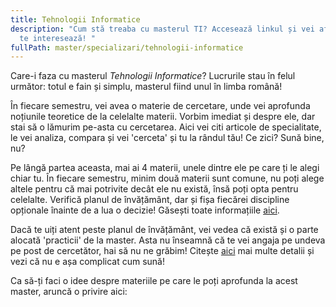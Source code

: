 ```yaml
---
title: Tehnologii Informatice
description: "Cum stă treaba cu masterul TI? Accesează linkul și vei afla tot ce
  te interesează! "
fullPath: master/specializari/tehnologii-informatice
---
```

Care-i faza cu masterul *Tehnologii Informatice*? Lucrurile stau în felul următor: totul e fain și simplu, masterul fiind unul în limba română!

În fiecare semestru, vei avea o materie de cercetare, unde vei aprofunda noțiunile teoretice de la celelalte materii. Vorbim imediat și despre ele, dar stai să o lămurim pe-asta cu cercetarea. Aici vei citi articole de specialitate, le vei analiza, compara și vei 'cerceta' și tu la rândul tău! Ce zici? Sună bine, nu? 

Pe lângă partea aceasta, mai ai 4 materii, unele dintre ele pe care ți le alegi chiar tu. În fiecare semestru, minim două materii sunt comune, nu poți alege altele pentru că mai potrivite decât ele nu există, însă poți opta pentru celelalte. Verifică planul de învățământ, dar și fișa fiecărei discipline opționale înainte de a lua o decizie! Găsești toate informațiile [aici](https://ac.upt.ro/specializari/tehnologii-informatice-ti/). 

Dacă te uiți atent peste planul de învățământ, vei vedea că există și o parte alocată 'practicii' de la master. Asta nu înseamnă că te vei angaja pe undeva pe post de cercetător, hai să nu ne grăbim! Citește [aici](https://ac.upt.ro/practica-master/) mai multe detalii și vezi că nu e așa complicat cum sună!

Ca să-ți faci o idee despre materiile pe care le poți aprofunda la acest master, aruncă o privire aici:

<Fig src="/uploads/ti.png" alt="Ce poți învăța la masterul TI?" caption="Ce poți învăța la masterul TI?"></Fig>